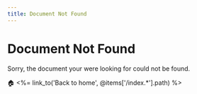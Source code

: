```yaml
---
title: Document Not Found
---
```


# Document Not Found

Sorry, the document your were looking for could not be found.

🏠 <%= link_to('Back to home', @items['/index.*'].path) %>
